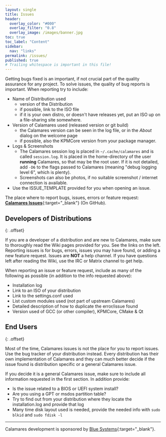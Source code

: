 ```yaml
---
layout: single
title: Issues
header:
  overlay_color: "#000"
  overlay_filter: "0.8"
  overlay_image: /images/banner.jpg
toc: true
toc_label: "Content"
sidebar:
  nav: "links"
permalink: /issues/
published: true
# Trailing whitespace is important in this file!
---
```


Getting bugs fixed is an important, if not crucial part of the quality assurance for any project. To solve issues, the quality of bug reports is important.  When reporting try to include:

* Name of Distribution used
  * version of the Distribution
  * if possible, link to the ISO file
  * if it is your own distro, or doesn't have releases yet, put an ISO
    up on a file-sharing site somewhere.
* Version of Calamares used (released version or git build)
  * the Calamares version can be seen in the log file, or in the *About* dialog
    on the welcome page
  * if possible, also the KPMCore version from your package manager.
* Logs & Screenshots
  * The Calamares session log is placed in `~/.cache/calamares` and is called `session.log`.
    It is placed in the home-directory of the user **running** Calamares, so
    that may be the root user. If it is not detailed, add `-D6` to the
    flags passed to Calamares (meaning "debug logging level 6", which is plenty).
  * Screenshots can also be photos, if no suitable screenshot / internet connection is available.
* Use the ISSUE_TEMPLATE provided for you when opening an issue.

The place where to report bugs, issues, errors or feature request:  
[**Calamares Issues**](https://github.com/calamares/calamares/issues){:target="_blank"}   (On GitHub).

## Developers of Distributions
{: .offset}

If you are a developer of a distribution and are new to Calamares, make sure to thoroughly read the Wiki pages provided for you.  See the links on the left.  Reporting issues is for bugs, errors, issues you may have found, or adding a new feature request.  Issues are **NOT** a help channel.  If you have questions left after reading the Wiki,
use the IRC or Matrix channel to get help.

When reporting an issue or feature request, include as many of the following as possible (in addition to the info requested above):

* Installation log
* Link to an ISO of your distribution
* Link to the settings.conf used
* List custom modules used (not part of upstream Calamares)
* Detailed description of how to duplicate the error/issue found
* Version used of GCC (or other compiler), KPMCore, CMake & Qt


## End Users
{: .offset}

Most of the time, Calamares issues is not the place for you to report issues.
Use the bug tracker of your distribution instead.
Every distribution has their own implementation of Calamares and they can much better decide if the issue found is distribution specific or a general Calamares issue.

If you decide it is a general Calamares issue, make sure to include all information requested in the first section.  In addition provide:

* Is the issue related to a BIOS or UEFI system install?
* Are you using a GPT or msdos partition table?
* Try to find out from your distribution where they locate the installation.log and provide that log
* Many time disk layout used is needed, provide the needed info with `sudo blkid` and `sudo fdisk -l`

---

Calamares development is sponsored by [Blue Systems](https://www.blue-systems.com/){:target="_blank"}.

